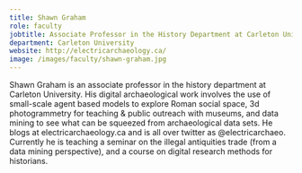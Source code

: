 ```yaml
---
title: Shawn Graham
role: faculty
jobtitle: Associate Professor in the History Department at Carleton University
department: Carleton University
website: http://electricarchaeology.ca/
image: /images/faculty/shawn-graham.jpg
---
```

Shawn Graham is an associate professor in the history department at Carleton University. His digital archaeological work involves the use of small-scale agent based models to explore Roman social space, 3d photogrammetry for teaching & public outreach with museums, and data mining to see what can be squeezed from archaeological data sets. He blogs at electricarchaeology.ca and is all over twitter as @electricarchaeo. Currently he is teaching a seminar on the illegal antiquities trade (from a data mining perspective), and a course on digital research methods for historians.